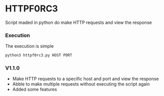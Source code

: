 # HTTPF0RC3

Script maded in python do make HTTP requests and view the response

### Execution

The execution is simple
```sh
python3 httpf0rc3.py HOST PORT
```

### **V1.1.0**

- Make HTTP requests to a specific host and port and view the response
- Abble to make multiple requests without executing the script again
- Added some features
